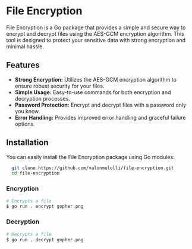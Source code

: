 # File Encryption

File Encryption is a Go package that provides a simple and secure way to encrypt and decrypt files using the AES-GCM encryption algorithm. This tool is designed to protect your sensitive data with strong encryption and minimal hassle.

## Features

- **Strong Encryption:** Utilizes the AES-GCM encryption algorithm to ensure robust security for your files.
- **Simple Usage:** Easy-to-use commands for both encryption and decryption processes.
- **Password Protection:** Encrypt and decrypt files with a password only you know.
- **Error Handling:** Provides improved error handling and graceful failure options.

## Installation

You can easily install the File Encryption package using Go modules:

```bash
  git clone https://github.com/valonmulolli/file-encryption.git
  cd file-encryption
```

### Encryption

```bash
# Encrypts a file
$ go run . encrypt gopher.png
```

### Decryption

```bash
# Decrypts a file
$ go run . decrypt gopher.png
```
